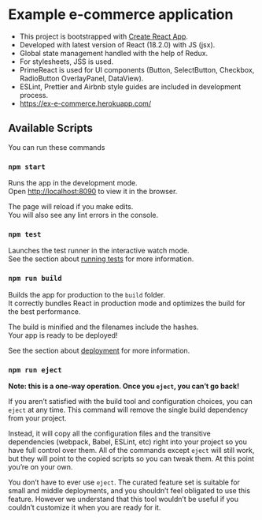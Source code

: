 # Example e-commerce application

-   This project is bootstrapped with [Create React App](https://github.com/facebook/create-react-app).
-   Developed with latest version of React (18.2.0) with JS (jsx).
-   Global state management handled with the help of Redux.  
-   For stylesheets, JSS is used.
-   PrimeReact is used for UI components (Button, SelectButton, Checkbox, RadioButton OverlayPanel, DataView).
-   ESLint, Prettier and Airbnb style guides are included in development process.
-   https://ex-e-commerce.herokuapp.com/

## Available Scripts

You can run these commands

### `npm start`

Runs the app in the development mode.\
Open [http://localhost:8090](http://localhost:8090) to view it in the browser.

The page will reload if you make edits.\
You will also see any lint errors in the console.

### `npm test`

Launches the test runner in the interactive watch mode.\
See the section about [running tests](https://facebook.github.io/create-react-app/docs/running-tests) for more information.

### `npm run build`

Builds the app for production to the `build` folder.\
It correctly bundles React in production mode and optimizes the build for the best performance.

The build is minified and the filenames include the hashes.\
Your app is ready to be deployed!

See the section about [deployment](https://facebook.github.io/create-react-app/docs/deployment) for more information.

### `npm run eject`

**Note: this is a one-way operation. Once you `eject`, you can’t go back!**

If you aren’t satisfied with the build tool and configuration choices, you can `eject` at any time. This command will remove the single build dependency from your project.

Instead, it will copy all the configuration files and the transitive dependencies (webpack, Babel, ESLint, etc) right into your project so you have full control over them. All of the commands except `eject` will still work, but they will point to the copied scripts so you can tweak them. At this point you’re on your own.

You don’t have to ever use `eject`. The curated feature set is suitable for small and middle deployments, and you shouldn’t feel obligated to use this feature. However we understand that this tool wouldn’t be useful if you couldn’t customize it when you are ready for it.
